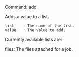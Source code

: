 Command:	add <list> <value>

Adds a value to a list. 

    list	: The name of the list.
    value	: The value to add.

Currently available lists are:

files:            The files attached for a job.




	
